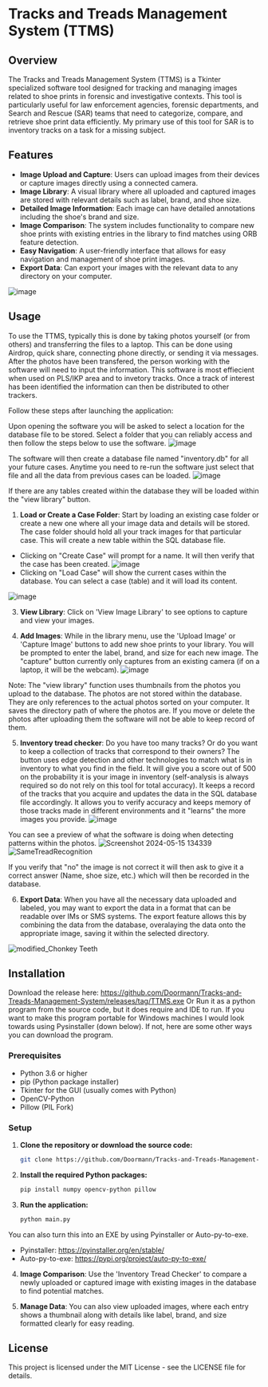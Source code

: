 # Tracks and Treads Management System (TTMS)

## Overview
The Tracks and Treads Management System (TTMS) is a Tkinter specialized software tool designed for tracking and managing images related to shoe prints in forensic and investigative contexts. This tool is particularly useful for law enforcement agencies, forensic departments, and Search and Rescue (SAR) teams that need to categorize, compare, and retrieve shoe print data efficiently. My primary use of this tool for SAR is to inventory tracks on a task for a missing subject.

## Features
- **Image Upload and Capture**: Users can upload images from their devices or capture images directly using a connected camera.
- **Image Library**: A visual library where all uploaded and captured images are stored with relevant details such as label, brand, and shoe size.
- **Detailed Image Information**: Each image can have detailed annotations including the shoe's brand and size.
- **Image Comparison**: The system includes functionality to compare new shoe prints with existing entries in the library to find matches using ORB feature detection.
- **Easy Navigation**: A user-friendly interface that allows for easy navigation and management of shoe print images.
- **Export Data**: Can export your images with the relevant data to any directory on your computer.

![image](https://github.com/user-attachments/assets/2e03fb17-5924-43e0-a8f1-113db717fb2d)


## Usage
To use the TTMS, typically this is done by taking photos yourself (or from others) and transferring the files to a laptop. This can be done using Airdrop, quick share, connecting phone directly, or sending it via messages. After the photos have been transfered, the person working with the software will need to input the information. This software is most effiecient when used on PLS/IKP area and to invetory tracks. Once a track of interest has been identified the information can then be distributed to other trackers.  

Follow these steps after launching the application:

Upon opening the software you will be asked to select a location for the database file to be stored. Select a folder that you can reliably access and then follow the steps below to use the software.
![image](https://github.com/user-attachments/assets/9ad8bd55-ee6f-493c-8a0c-01f28493c5de)

The software will then create a database file named "inventory.db" for all your future cases. Anytime you need to re-run the software just select that file and all the data from previous cases can be loaded.
![image](https://github.com/user-attachments/assets/0c39fbba-eac4-43e3-8d4c-1e75a86b8ee0)

If there are any tables created within the database they will be loaded within the "view library" button. 

1. **Load or Create a Case Folder**: Start by loading an existing case folder or create a new one where all your image data and details will be stored. The case folder should hold all your track images for that particular case. This will create a new table within the SQL database file.

- Clicking on "Create Case" will prompt for a name. It will then verify that the case has been created.
![image](https://github.com/user-attachments/assets/7e4a237e-e9e0-4673-be06-f44766b8e2dd)
- Clicking on "Load Case" will show the current cases within the database. You can select a case (table) and it will load its content.

![image](https://github.com/user-attachments/assets/6bbb21e0-95b4-4c41-af47-766a028b8df5)

3. **View Library**: Click on 'View Image Library' to see options to capture and view your images.
   
4. **Add Images**: While in the library menu, use the 'Upload Image' or 'Capture Image' buttons to add new shoe prints to your library. You will be prompted to enter the label, brand, and size for each new image. The "capture" button currently only captures from an existing camera (if on a laptop, it will be the webcam).
![image](https://github.com/user-attachments/assets/99dbf59f-f5ae-4e6e-9162-a4c06a29e147)

Note: The "view library" function uses thumbnails from the photos you upload to the database. The photos are not stored within the database. They are only references to the actual photos sorted on your computer. It saves the directory path of where the photos are. If you move or delete the photos after uploading them the software will not be able to keep record of them. 

5. **Inventory tread checker**: Do you have too many tracks? Or do you want to keep a collection of tracks that correspond to their owners? The button uses edge detection and other technologies to match what is in inventory to what you find in the field. It will give you a score out of 500 on the probability it is your image in inventory (self-analysis is always required so do not rely on this tool for total accuracy). It keeps a record of the tracks that you acquire and updates the data in the SQL database file accordingly. It allows you to verify accuracy and keeps memory of those tracks made in different environments and it "learns" the more images you provide.
![image](https://github.com/user-attachments/assets/baae3b30-46db-4ffa-a9f1-0fcc9f3218af)

You can see a preview of what the software is doing when detecting patterns within the photos.
![Screenshot 2024-05-15 134339](https://github.com/user-attachments/assets/e879bb35-930b-41d2-85ae-63fa5f4d4ba9)
![SameTreadRecognition](https://github.com/user-attachments/assets/1a4b3086-dd53-442c-9176-bff8b3aa7278)


If you verify that "no" the image is not correct it will then ask to give it a correct answer (Name, shoe size, etc.) which will then be recorded in the database.

6. **Export Data**: When you have all the necessary data uploaded and labeled, you may want to export the data in a format that can be readable over IMs or SMS systems. The export feature allows this by combining the data from the database, overalaying the data onto the appropriate image, saving it within the selected directory.
   
![modified_Chonkey Teeth](https://github.com/user-attachments/assets/e4f3e99d-10f4-460f-a5a4-3ab0a2580988)


## Installation
Download the release here: https://github.com/Doormann/Tracks-and-Treads-Management-System/releases/tag/TTMS.exe
Or 
Run it as a python program from the source code, but it does require and IDE to run. If you want to make this program portable for Windows machines I would look towards using Pysinstaller (down below).
If not, here are some other ways you can download the program.
### Prerequisites
- Python 3.6 or higher
- pip (Python package installer)
- Tkinter for the GUI (usually comes with Python)
- OpenCV-Python
- Pillow (PIL Fork)

### Setup
1. **Clone the repository or download the source code:**
   ```bash
   git clone https://github.com/Doormann/Tracks-and-Treads-Management-System.git
   ```

2. **Install the required Python packages:**
   ```bash
   pip install numpy opencv-python pillow
   ```

3. **Run the application:**
   ```bash
   python main.py
   ```
You can also turn this into an EXE by using Pyinstaller or Auto-py-to-exe.

- Pyinstaller: https://pyinstaller.org/en/stable/
- Auto-py-to-exe: https://pypi.org/project/auto-py-to-exe/
4. **Image Comparison**: Use the 'Inventory Tread Checker' to compare a newly uploaded or captured image with existing images in the database to find potential matches.

5. **Manage Data**: You can also view uploaded images, where each entry shows a thumbnail along with details like label, brand, and size formatted clearly for easy reading.

## License
This project is licensed under the MIT License - see the LICENSE file for details.
